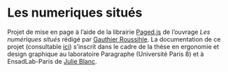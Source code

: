 # Les numeriques situés

Projet de mise en page à l’aide de la librairie [Paged.js](https://www.pagedjs.org/) de l’ouvrage <cite>Les numériques situés</cite> rédigé par [Gauthier Roussihle](http://gauthierroussilhe.com/fr). 
La documentation de ce projet (consultable [ici](https://hackmd.io/@timotheegoguely/les-numeriques-situes)) s’inscrit dans le cadre de la thèse en ergonomie et design graphique au laboratoire Paragraphe (Université Paris 8) et à EnsadLab-Paris de [Julie Blanc](https://julie-blanc.fr/).
